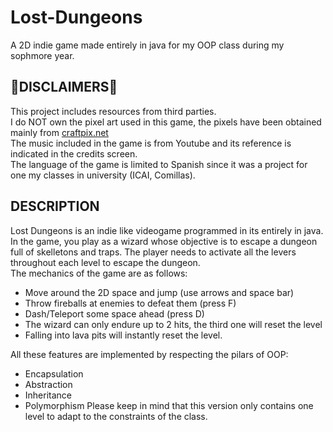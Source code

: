 # Lost-Dungeons
A 2D indie game made entirely in java for my OOP class during my sophmore year.
## 🚨DISCLAIMERS🚨
This project includes resources from third parties. <br>
I  do NOT own the pixel art used in this game, the pixels have been obtained mainly from [craftpix.net](https://craftpix.net/freebies/?srsltid=AfmBOoqJkK-FD9y_OSvC1s1gSGJ9PlDB32-CiIhr16L-vxFRflh_EU6f) <br>
The music included in the game is from Youtube and its reference is indicated in the credits screen.<br>
The language of the game is limited to Spanish since it was a project for one my classes in university (ICAI, Comillas). 

## DESCRIPTION
Lost Dungeons is an indie like videogame programmed in its entirely in java. In the game, you play as a wizard whose objective is to escape a dungeon full of skelletons and traps. The player needs to activate all the levers throughout each level to escape the dungeon. <br>
The mechanics of the game are as follows: 

- Move around the 2D space and jump (use arrows and space bar)
- Throw fireballs at enemies to defeat them (press F)
- Dash/Teleport some space ahead (press D)
- The wizard can only endure up to 2 hits, the third one will reset the level
- Falling into lava pits will instantly reset the level.


All these features are implemented by respecting the pilars of OOP:
- Encapsulation
- Abstraction
- Inheritance
- Polymorphism
Please keep in mind that this version only contains one level to adapt to the constraints of the class.
